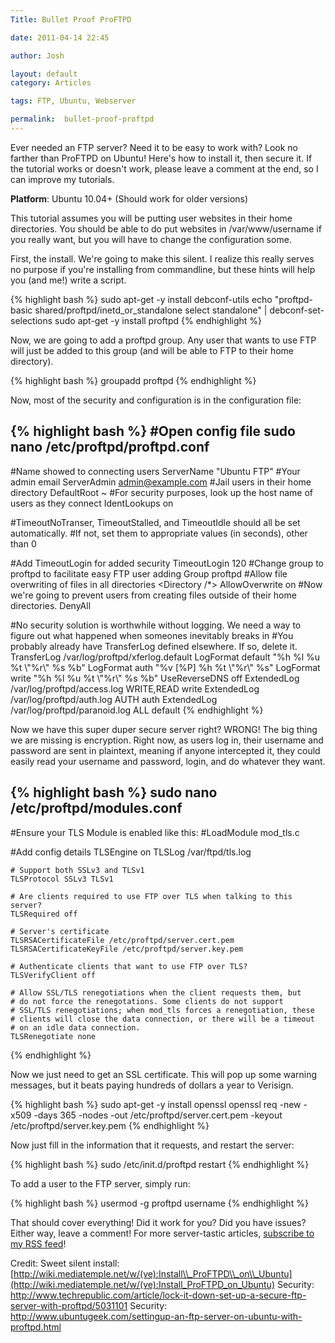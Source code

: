 ```yaml
---
Title: Bullet Proof ProFTPD

date: 2011-04-14 22:45

author: Josh

layout: default
category: Articles

tags: FTP, Ubuntu, Webserver

permalink:  bullet-proof-proftpd
---
```

Ever needed an FTP server? Need it to be easy to work with? Look no
farther than ProFTPD on Ubuntu! Here's how to install it, then secure
it. If the tutorial works or doesn't work, please leave a comment at the
end, so I can improve my tutorials.

**Platform**: Ubuntu 10.04+ (Should work for older versions)

This tutorial assumes you will be putting user websites in their home
directories. You should be able to do put websites in /var/www/username
if you really want, but you will have to change the configuration some.

First, the install. We're going to make this silent. I realize this
really serves no purpose if you're installing from commandline, but
these hints will help you (and me!) write a script.

{% highlight bash %}
sudo apt-get -y install debconf-utils
echo "proftpd-basic shared/proftpd/inetd_or_standalone select standalone" \| debconf-set-selections
sudo apt-get -y install proftpd
{% endhighlight %}

Now, we are going to add a proftpd group. Any user that wants to use FTP
will just be added to this group (and will be able to FTP to their home
directory).

{% highlight bash %}
groupadd proftpd
{% endhighlight %}

Now, most of the security and configuration is in the configuration
file:

{% highlight bash %}
#Open config file
sudo nano /etc/proftpd/proftpd.conf
-----
#Name showed to connecting users
ServerName "Ubuntu FTP"
#Your admin email
ServerAdmin admin@example.com
#Jail users in their home directory
DefaultRoot ~
#For security purposes, look up the host name of users as they connect
IdentLookups on

#TimeoutNoTranser, TimeoutStalled, and TimeoutIdle should all be set automatically.
#If not, set them to appropriate values (in seconds), other than 0

#Add TimeoutLogin for added security
TimeoutLogin 120
#Change group to proftpd to facilitate easy FTP user adding
Group proftpd
#Allow file overwriting of files in all directories
<Directory /\*>
AllowOverwrite on
</Directory>
#Now we're going to prevent users from creating files outside of their home directories.
<Limit WRITE>
DenyAll
</Limit>

#No security solution is worthwhile without logging. We need a way to figure out what happened when someones inevitably breaks in
#You probably already have TransferLog defined elsewhere. If so, delete it.
TransferLog /var/log/proftpd/xferlog.default
LogFormat default "%h %l %u %t \\"%r\\" %s %b"
LogFormat auth "%v [%P] %h %t \\"%r\\" %s"
LogFormat write "%h %l %u %t \\"%r\\" %s %b"
UseReverseDNS off
ExtendedLog /var/log/proftpd/access.log WRITE,READ write
ExtendedLog /var/log/proftpd/auth.log AUTH auth
ExtendedLog /var/log/proftpd/paranoid.log ALL default
{% endhighlight %}

Now we have this super duper secure server right? WRONG! The big thing
we are missing is encryption. Right now, as users log in, their username
and password are sent in plaintext, meaning if anyone intercepted it,
they could easily read your username and password, login, and do
whatever they want.

{% highlight bash %}
sudo nano /etc/proftpd/modules.conf
-----
#Ensure your TLS Module is enabled like this:
#LoadModule mod_tls.c

#Add config details
<IfModule mod_tls.c>
    TLSEngine on
    TLSLog /var/ftpd/tls.log

    # Support both SSLv3 and TLSv1
    TLSProtocol SSLv3 TLSv1

    # Are clients required to use FTP over TLS when talking to this server?
    TLSRequired off

    # Server's certificate
    TLSRSACertificateFile /etc/proftpd/server.cert.pem
    TLSRSACertificateKeyFile /etc/proftpd/server.key.pem

    # Authenticate clients that want to use FTP over TLS?
    TLSVerifyClient off

    # Allow SSL/TLS renegotiations when the client requests them, but
    # do not force the renegotations. Some clients do not support
    # SSL/TLS renegotiations; when mod_tls forces a renegotiation, these
    # clients will close the data connection, or there will be a timeout
    # on an idle data connection.
    TLSRenegotiate none

</IfModule>
{% endhighlight %}

Now we just need to get an SSL certificate. This will pop up some
warning messages, but it beats paying hundreds of dollars a year to
Verisign.

{% highlight bash %}
sudo apt-get -y install openssl
openssl req -new -x509 -days 365 -nodes -out /etc/proftpd/server.cert.pem -keyout /etc/proftpd/server.key.pem
{% endhighlight %}

Now just fill in the information that it requests, and restart the
server:

{% highlight bash %}
sudo /etc/init.d/proftpd restart
{% endhighlight %}

To add a user to the FTP server, simply run:

{% highlight bash %}
usermod -g proftpd username
{% endhighlight %}

That should cover everything! Did it work for you? Did you have issues?
Either way, leave a comment! For more server-tastic articles, [subscribe
to my RSS feed](http://servercobra.com/feed)!

Credit: Sweet silent install:
[http://wiki.mediatemple.net/w/(ve):Install\\_ProFTPD\\_on\\_Ubuntu](http://wiki.mediatemple.net/w/(ve):Install_ProFTPD_on_Ubuntu)
Security:
<http://www.techrepublic.com/article/lock-it-down-set-up-a-secure-ftp-server-with-proftpd/5031101>
Security:
<http://www.ubuntugeek.com/settingup-an-ftp-server-on-ubuntu-with-proftpd.html>
